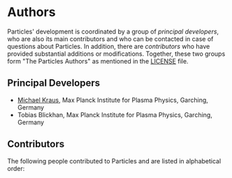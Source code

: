 # Authors

Particles' development is coordinated by a group of *principal developers*, who are also its main contributors and who can be contacted in case of questions about Particles. In addition, there are *contributors* who have provided substantial additions or modifications. Together, these two groups form "The Particles Authors" as mentioned in the [LICENSE](LICENSE.md) file.

## Principal Developers

* [Michael Kraus](https://www.michael-kraus.org/),
  Max Planck Institute for Plasma Physics, Garching, Germany
* Tobias Blickhan,
  Max Planck Institute for Plasma Physics, Garching, Germany

## Contributors

The following people contributed to Particles and are listed in alphabetical order:

